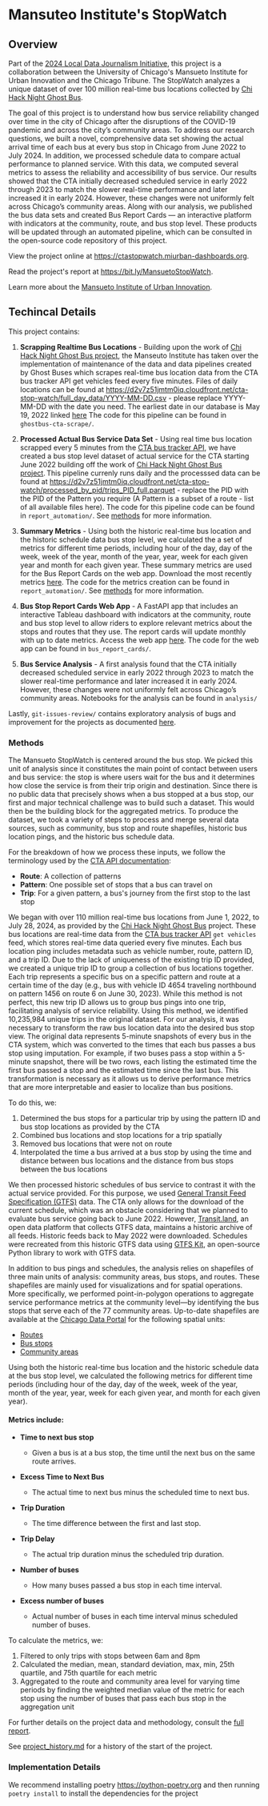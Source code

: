 # Mansuteo Institute's StopWatch

## Overview

Part of the [2024 Local Data Journalism Initiative](https://miurban.uchicago.edu/local-data-journalism_2024), this project is a collaboration between the University of Chicago's Mansueto Institute for Urban Innovation and the Chicago Tribune. The StopWatch analyzes a unique dataset of over 100 million real-time bus locations collected by [Chi Hack Night Ghost Bus](https://ghostbuses.com).

The goal of this project is to understand how bus service reliability changed over time in the city of Chicago after the disruptions of the COVID-19 pandemic and across the city’s community areas. To address our research questions, we built a novel, comprehensive data set showing the actual arrival time of each bus at every bus stop in Chicago from June 2022 to July 2024. In addition, we processed schedule data to compare actual performance to planned service. With this data, we computed several metrics to assess the reliability and accessibility of bus service. Our results showed that the CTA initially decreased scheduled service in early 2022 through 2023 to  match the slower real-time performance and later increased it in early 2024. However, these changes were not uniformly felt across Chicago’s community areas. Along with our analysis, we published the bus data sets and created Bus Report Cards — an interactive platform with indicators at the community, route, and bus stop level. These products will be updated through an automated pipeline, which can be consulted in the open-source code repository of this project.

View the project online at https://ctastopwatch.miurban-dashboards.org.

Read the project's report at https://bit.ly/MansuetoStopWatch.

Learn more about the [Mansueto Institute of Urban Innovation](https://miurban.uchicago.edu/).

## Techincal Details

This project contains: 

1. **Scrapping Realtime Bus Locations** - Building upon the work of [Chi Hack Night Ghost Bus project](https://github.com/chihacknight/chn-ghost-buses), the Manseuto Institute has taken over the implementation of maintenance of the data and data pipelines created by Ghost Buses which scrapes real-time bus location data from the CTA bus tracker API get vehicles feed every five minutes. Files of daily locations can be found at https://d2v7z51jmtm0iq.cloudfront.net/cta-stop-watch/full_day_data/YYYY-MM-DD.csv - please replace YYYY-MM-DD with the date you need. The earliest date in our database is May 19, 2022 linked [here](https://d2v7z51jmtm0iq.cloudfront.net/cta-stop-watch/full_day_data/2022-05-19.csv) The code for this pipeline can be found in `ghostbus-cta-scrape/`. 

2. **Processed Actual Bus Service Data Set** - Using real time bus location scrapped every 5 minutes from the [CTA bus tracker API](https://www.transitchicago.com/developers/bustracker/), we have created a bus stop level dataset of actual service for the CTA starting June 2022 building off the work of [Chi Hack Night Ghost Bus project](https://github.com/chihacknight/chn-ghost-buses). This pipeline currenly runs daily and the processsed data can be found at https://d2v7z51jmtm0iq.cloudfront.net/cta-stop-watch/processed_by_pid/trips_PID_full.parquet - replace the PID with the PID of the Pattern you require (A Pattern is a subset of a route - list of all available files here). The code for this pipeline code can be found in `report_automation/`. See [methods](#methods) for more information.

3. **Summary Metrics** - Using both the historic real-time bus location and the historic schedule data bus stop level, we calculated the a set of metrics for different time periods, including hour of the day, day of the week, week of the year, month of the year, year, week for each given year and month for each given year. These summary metrics are used for the Bus Report Cards on the web app. Download the most recently metrics [here](https://d2v7z51jmtm0iq.cloudfront.net/cta-stop-watch/metrics). The code for the metrics creation can be found in `report_automation/`. See [methods](#methods) for more information.

4. **Bus Stop Report Cards Web App** - A FastAPI app that includes an interactive Tableau dashboard with indicators at the community, route and bus stop level to allow riders to explore relevant metrics about the stops and routes that they use. The report cards will update monthly with up to date metrics. Access the web app [here](https://ctastopwatch.miurban-dashboards.org/). The code for the web app can be found in `bus_report_cards/`.

5. **Bus Service Analysis** - A first analysis found that the CTA initially decreased scheduled service in early 2022 through 2023 to  match the slower real-time performance and later increased it in early 2024. However, these changes were not uniformly felt across Chicago’s community areas. Notebooks for the analysis can be found in `analysis/`

Lastly, `git-issues-review/` contains exploratory analysis of bugs and improvement for the projects as documented [here](https://github.com/mansueto-institute/cta-stop-watch/issues).

### Methods

The Mansueto StopWatch is centered around the bus stop. We picked this unit of analysis since it constitutes the main point of contact between users and bus service: the stop is where users wait for the bus and it determines how close the service is from their trip origin and destination. Since there is no public data that precisely shows when a bus stopped at a bus stop, our first and major technical challenge was to build such a dataset. This would then be the building block for the aggregated metrics. To produce the dataset, we took a variety of steps to process and merge several data sources, such as community, bus stop and route shapefiles, historic bus location pings, and the historic bus schedule data.

For the breakdown of how we process these inputs, we follow the terminology used by the [CTA API documentation](https://www.transitchicago.com/assets/1/6/cta_Bus_Tracker_API_Developer_Guide_and_Documentation_20160929.pdf):

- **Route**: A collection of patterns  
- **Pattern**: One possible set of stops that a bus can travel on  
- **Trip**: For a given pattern, a bus's journey from the first stop to the last stop  

We began with over 110 million real-time bus locations from June 1, 2022, to July 28, 2024, as provided by the [Chi Hack Night Ghost Bus](https://github.com/chihacknight/chn-ghost-buses) project. These bus locations are real-time data from the [CTA bus tracker API](https://www.transitchicago.com/developers/bustracker/) `get vehicles` feed, which stores real-time data queried every five minutes. Each bus location ping includes metadata such as vehicle number, route, pattern ID, and a trip ID. Due to the lack of uniqueness of the existing trip ID provided, we created a unique trip ID to group a collection of bus locations together. Each trip represents a specific bus on a specific pattern and route at a certain time of the day (e.g., bus with vehicle ID 4654 traveling northbound on pattern 1456 on route 6 on June 30, 2023). While this method is not perfect, this new trip ID allows us to group bus pings into one trip, facilitating analysis of service reliability. Using this method, we identified 10,235,984 unique trips in the original dataset. For our analysis, it was necessary to transform the raw bus location data into the desired bus stop view. The original data represents 5-minute snapshots of every bus in the CTA system, which was converted to the times that each bus passes a bus stop using imputation. For example, if two buses pass a stop within a 5-minute snapshot, there will be two rows, each listing the estimated time the first bus passed a stop and the estimated time since the last bus. This transformation is necessary as it allows us to derive performance metrics that are more interpretable and easier to localize than bus positions.

To do this, we:  

1. Determined the bus stops for a particular trip by using the pattern ID and bus stop locations as provided by the CTA  
2. Combined bus locations and stop locations for a trip spatially  
3. Removed bus locations that were not on route  
4. Interpolated the time a bus arrived at a bus stop by using the time and distance between bus locations and the distance from bus stops between the bus locations  

We then processed historic schedules of bus service to contrast it with the actual service provided. For this purpose, we used [General Transit Feed Specification (GTFS)](https://gtfs.org/) data. The CTA only allows for the download of the current schedule, which was an obstacle considering that we planned to evaluate bus service going back to June 2022. However, [Transit.land](https://www.transit.land/feeds/f-dp3-cta), an open data platform that collects GTFS data, maintains a historic archive of all feeds. Historic feeds back to May 2022 were downloaded. Schedules were recreated from this historic GTFS data using [GTFS Kit](https://github.com/mrcagney/gtfs_kit), an open-source Python library to work with GTFS data.

In addition to bus pings and schedules, the analysis relies on shapefiles of three main units of analysis: community areas, bus stops, and routes. These shapefiles are mainly used for visualizations and for spatial operations. More specifically, we performed point-in-polygon operations to aggregate service performance metrics at the community level—by identifying the bus stops that serve each of the 77 community areas. Up-to-date shapefiles are available at the [Chicago Data Portal](https://data.cityofchicago.org/) for the following spatial units:  

- [Routes](https://data.cityofchicago.org/Transportation/CTA-Bus-Routes-Shapefile/d5bx-dr8z)  
- [Bus stops](https://data.cityofchicago.org/Transportation/CTA-Bus-Stops-Shapefile/pxug-u72f/about_data)  
- [Community areas](https://data.cityofchicago.org/Facilities-Geographic-Boundaries/Boundaries-Community-Areas-current-/cauq-8yn6)  

Using both the historic real-time bus location and the historic schedule data at the bus stop level, we calculated the following metrics for different time periods (including hour of the day, day of the week, week of the year, month of the year, year, week for each given year, and month for each given year).  

#### Metrics include:  

- **Time to next bus stop**  
  - Given a bus is at a bus stop, the time until the next bus on the same route arrives.  

- **Excess Time to Next Bus**  
  - The actual time to next bus minus the scheduled time to next bus.  

- **Trip Duration**  
  - The time difference between the first and last stop.  

- **Trip Delay**  
  - The actual trip duration minus the scheduled trip duration.  

- **Number of buses**  
  - How many buses passed a bus stop in each time interval.  

- **Excess number of buses**  
  - Actual number of buses in each time interval minus scheduled number of buses.  

To calculate the metrics, we:  

1. Filtered to only trips with stops between 6am and 8pm  
2. Calculated the median, mean, standard deviation, max, min, 25th quartile, and 75th quartile for each metric  
3. Aggregated to the route and community area level for varying time periods by finding the weighted median value of the metric for each stop using the number of buses that pass each bus stop in the aggregation unit  

For further details on the project data and methodology, consult the [full report](https://bit.ly/MansuetoStopWatch).

See [project_history.md](project_history.md) for a history of the start of the project.

### Implementation Details

We recommend installing poetry https://python-poetry.org and then running `poetry install` to install the dependencies for the project

